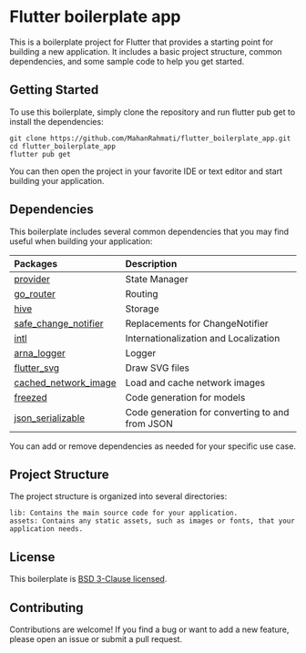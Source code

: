 # Flutter boilerplate app

This is a boilerplate project for Flutter that provides a starting point for building a new application. It includes a basic project structure, common dependencies, and some sample code to help you get started.

## Getting Started

To use this boilerplate, simply clone the repository and run flutter pub get to install the dependencies:

```
git clone https://github.com/MahanRahmati/flutter_boilerplate_app.git
cd flutter_boilerplate_app
flutter pub get
```

You can then open the project in your favorite IDE or text editor and start building your application.

## Dependencies

This boilerplate includes several common dependencies that you may find useful when building your application:

| Packages                                                               | Description                                     |
| :--------------------------------------------------------------------- | :---------------------------------------------- |
| [provider](https://pub.dev/packages/provider/)                         | State Manager                                   |
| [go_router](https://pub.dev/packages/go_router/)                       | Routing                                         |
| [hive](https://pub.dev/packages/hive/)                                 | Storage                                         |
| [safe_change_notifier](https://pub.dev/packages/safe_change_notifier/) | Replacements for ChangeNotifier                 |
| [intl](https://pub.dev/packages/intl/)                                 | Internationalization and Localization           |
| [arna_logger](https://pub.dev/packages/arna_logger/)                   | Logger                                          |
| [flutter_svg](https://pub.dev/packages/flutter_svg/)                   | Draw SVG files                                  |
| [cached_network_image](https://pub.dev/packages/cached_network_image/) | Load and cache network images                   |
| [freezed](https://pub.dev/packages/freezed/)                           | Code generation for models                      |
| [json_serializable](https://pub.dev/packages/json_serializable/)       | Code generation for converting to and from JSON |

You can add or remove dependencies as needed for your specific use case.

## Project Structure

The project structure is organized into several directories:

    lib: Contains the main source code for your application.
    assets: Contains any static assets, such as images or fonts, that your application needs.

## License

This boilerplate is [BSD 3-Clause licensed](./LICENSE).

## Contributing

Contributions are welcome! If you find a bug or want to add a new feature, please open an issue or submit a pull request.
